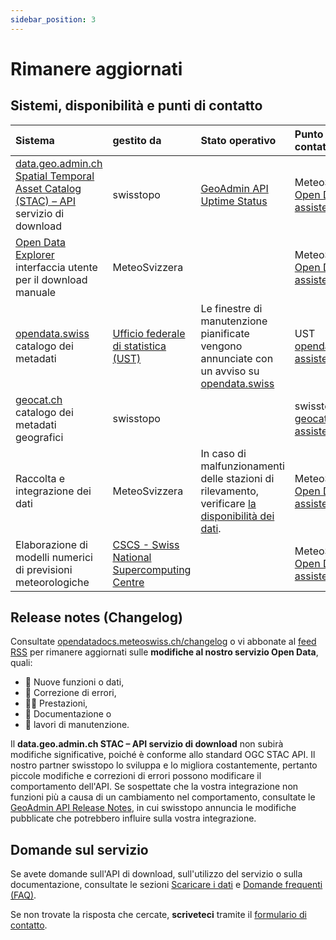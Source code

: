 ```yaml
---
sidebar_position: 3
---
```


# Rimanere aggiornati

## Sistemi, disponibilità e punti di contatto

<!-- @NOSPELL@ -->

| Sistema | gestito da | Stato operativo | Punto di contatto |
|:-------|:------------|:-------------------|:--------------|
| [data.geo.admin.ch Spatial Temporal Asset Catalog (STAC) – API](https://www.geo.admin.ch/it/interfaccia-rest-stac-api) servizio di download | swisstopo | [GeoAdmin API Uptime Status](https://api3.geo.admin.ch/api/status.html) | MeteoSvizzera [Open Data assistenza](https://www.meteosvizzera.admin.ch/chi-siamo/contatto/formulario-di-contatto.html) |
| [Open Data Explorer](https://www.meteosvizzera.admin.ch/servizi-e-pubblicazioni/applicazioni/ext/scaricare-dati-senza-sapere-programmare.html#lang=it&mdt=normal&pgid=&sid=&col=&di=&tr=&hdr=) interfaccia utente per il download manuale | MeteoSvizzera |     | MeteoSvizzera [Open Data assistenza](https://www.meteosvizzera.admin.ch/chi-siamo/contatto/formulario-di-contatto.html) |
| [opendata.swiss](https://opendata.swiss/it/organization/bundesamt-fur-meteorologie-und-klimatologie-meteoschweiz?q=&sort=max%28issued%2C+modified%29+desc) catalogo dei metadati | [Ufficio federale di statistica (UST)](https://www.bfs.admin.ch/bfs/it/home.html) | Le finestre di manutenzione pianificate vengono annunciate con un avviso su [opendata.swiss](https://opendata.swiss) | UST [opendata.swiss assistenza](https://opendata.swiss/it/contact) | 
| [geocat.ch](https://www.geocat.ch/datahub/organization/Ufficio%20federale%20di%20meteorologia%20e%20climatologia%20MeteoSvizzera) catalogo dei metadati geografici | swisstopo | | swisstopo [geocat.ch assistenza](https://info.geocat.ch/it/contatto) |
| Raccolta e integrazione dei dati | MeteoSvizzera | In caso di malfunzionamenti delle stazioni di rilevamento, verificare [la disponibilità dei dati](https://www.meteosvizzera.admin.ch/servizi-e-pubblicazioni/applicazioni/disponibilita-dei-dati.html). | MeteoSvizzera [Open Data assistenza](https://www.meteosvizzera.admin.ch/chi-siamo/contatto/formulario-di-contatto.html) |
| Elaborazione di modelli numerici di previsioni meteorologiche | [CSCS - Swiss National Supercomputing Centre](https://www.cscs.ch/services/contractual-partners) |    | MeteoSvizzera [Open Data assistenza](https://www.meteosvizzera.admin.ch/chi-siamo/contatto/formulario-di-contatto.html) |


<!-- @ENDNOSPELL@ -->

## Release notes (Changelog)

Consultate [opendatadocs.meteoswiss.ch/changelog](https://opendatadocs.meteoswiss.ch/changelog) o vi abbonate al [feed RSS](https://opendatadocs.meteoswiss.ch/changelog/rss.xml) per rimanere aggiornati sulle **modifiche al nostro servizio Open Data**, quali:
- 🚀 Nuove funzioni o dati,
- 🐛 Correzione di errori,
- 🏃‍♀️ Prestazioni,
- 📝 Documentazione o
- 🔧 lavori di manutenzione.

Il **data.geo.admin.ch STAC – API servizio di download** non subirà modifiche significative, poiché è conforme allo standard OGC STAC API. Il nostro partner swisstopo lo sviluppa e lo migliora costantemente, pertanto piccole modifiche e correzioni di errori possono modificare il comportamento dell'API. Se sospettate che la vostra integrazione non funzioni più a causa di un cambiamento nel comportamento, consultate le [GeoAdmin API Release Notes](https://api3.geo.admin.ch/releasenotes/index.html), in cui swisstopo annuncia le modifiche pubblicate che potrebbero influire sulla vostra integrazione.


## Domande sul servizio

Se avete domande sull'API di download, sull'utilizzo del servizio o sulla documentazione, consultate le sezioni [Scaricare i dati](/general/download) e [Domande frequenti (FAQ)](/general/faq).

Se non trovate la risposta che cercate, **scriveteci** tramite il [formulario di contatto](https://www.meteosvizzera.admin.ch/chi-siamo/contatto/formulario-di-contatto.html).
